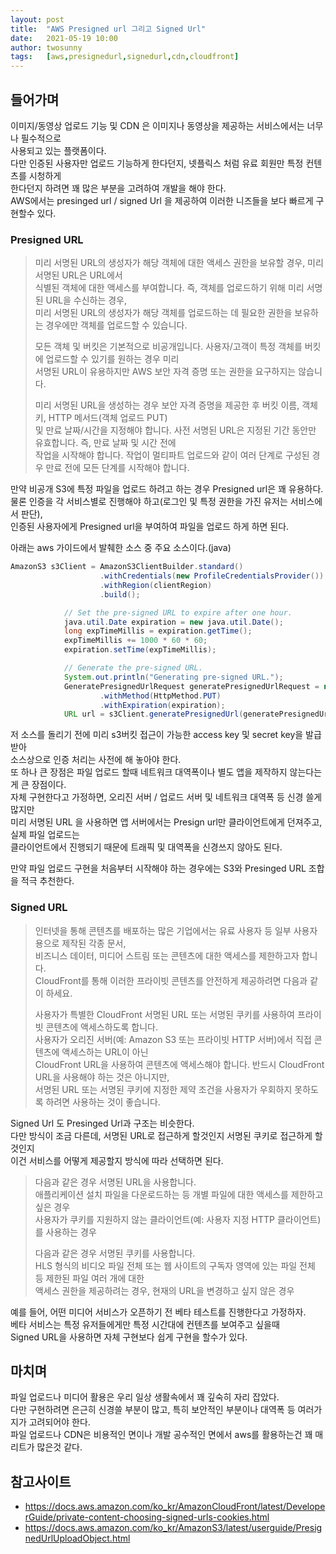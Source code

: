 ```yaml
---
layout: post
title:  "AWS Presigned url 그리고 Signed Url"
date:   2021-05-19 10:00
author: twosunny
tags:	[aws,presignedurl,signedurl,cdn,cloudfront]
---
```


## 들어가며
이미지/동영상 업로드 기능 및 CDN 은 이미지나 동영상을 제공하는 서비스에서는 너무나 필수적으로      
사용되고 있는 플랫폼이다.  
다만 인증된 사용자만 업로드 기능하게 한다던지, 넷플릭스 처럼 유료 회원만 특정 컨텐츠를 시청하게  
한다던지 하려면 꽤 많은 부분을 고려하여 개발을 해야 한다.  
AWS에서는 presinged url / signed Url 을 제공하여 이러한 니즈들을 보다 빠르게 구현할수 있다.  


### Presigned URL
>미리 서명된 URL의 생성자가 해당 객체에 대한 액세스 권한을 보유할 경우, 미리 서명된 URL은 URL에서  
>식별된 객체에 대한 액세스를 부여합니다. 즉, 객체를 업로드하기 위해 미리 서명된 URL을 수신하는 경우,  
>미리 서명된 URL의 생성자가 해당 객체를 업로드하는 데 필요한 권한을 보유하는 경우에만 객체를 업로드할 수 있습니다.  
>
>모든 객체 및 버킷은 기본적으로 비공개입니다. 사용자/고객이 특정 객체를 버킷에 업로드할 수 있기를 원하는 경우 미리   
>서명된 URL이 유용하지만 AWS 보안 자격 증명 또는 권한을 요구하지는 않습니다.  
>
>미리 서명된 URL을 생성하는 경우 보안 자격 증명을 제공한 후 버킷 이름, 객체 키, HTTP 메서드(객체 업로드 PUT)  
>및 만료 날짜/시간을 지정해야 합니다. 사전 서명된 URL은 지정된 기간 동안만 유효합니다. 즉, 만료 날짜 및 시간 전에  
>작업을 시작해야 합니다. 작업이 멀티파트 업로드와 같이 여러 단계로 구성된 경우 만료 전에 모든 단계를 시작해야 합니다.  

만약 비공개 S3에 특정 파일을 업로드 하려고 하는 경우 Presigned url은 꽤 유용하다.
물론 인증을 각 서비스별로 진행해야 하고(로그인 및 특정 권한을 가진 유저는 서비스에서 판단),  
인증된 사용자에게 Presigned url을 부여하여 파일을 업로드 하게 하면 된다.  

아래는 aws 가이드에서 발췌한 소스 중 주요 소스이다.(java)
```java
AmazonS3 s3Client = AmazonS3ClientBuilder.standard()
                    .withCredentials(new ProfileCredentialsProvider())
                    .withRegion(clientRegion)
                    .build();

            // Set the pre-signed URL to expire after one hour.
            java.util.Date expiration = new java.util.Date();
            long expTimeMillis = expiration.getTime();
            expTimeMillis += 1000 * 60 * 60;
            expiration.setTime(expTimeMillis);

            // Generate the pre-signed URL.
            System.out.println("Generating pre-signed URL.");
            GeneratePresignedUrlRequest generatePresignedUrlRequest = new GeneratePresignedUrlRequest(bucketName, objectKey)
                    .withMethod(HttpMethod.PUT)
                    .withExpiration(expiration);
            URL url = s3Client.generatePresignedUrl(generatePresignedUrlRequest);

```  

저 소스를 돌리기 전에 미리 s3버킷 접근이 가능한 access key 및 secret key을 발급받아    
소스상으로 인증 처리는 사전에 해 놓아야 한다.   
또 하나 큰 장점은 파일 업로드 할때 네트워크 대역폭이나 별도 앱을 제작하지 않는다는게 큰 장점이다.  
자체 구현한다고 가정하면, 오리진 서버 / 업로드 서버 및 네트워크 대역폭 등 신경 쓸게 많지만  
미리 서명된 URL 을 사용하면 앱 서버에서는 Presign url만 클라이언트에게 던져주고, 실제 파일 업로드는  
클라이언트에서 진행되기 때문에 트래픽 및 대역폭을 신경쓰지 않아도 된다.  

만약 파일 업로드 구현을 처음부터 시작해야 하는 경우에는 S3와 Presinged URL 조합을 적극 추천한다.  
  

### Signed URL
>인터넷을 통해 콘텐츠를 배포하는 많은 기업에서는 유료 사용자 등 일부 사용자용으로 제작된 각종 문서,   
>비즈니스 데이터, 미디어 스트림 또는 콘텐츠에 대한 액세스를 제한하고자 합니다.   
>CloudFront를 통해 이러한 프라이빗 콘텐츠를 안전하게 제공하려면 다음과 같이 하세요.
>
>사용자가 특별한 CloudFront 서명된 URL 또는 서명된 쿠키를 사용하여 프라이빗 콘텐츠에 액세스하도록 합니다.  
>사용자가 오리진 서버(예: Amazon S3 또는 프라이빗 HTTP 서버)에서 직접 콘텐츠에 액세스하는 URL이 아닌   
>CloudFront URL을 사용하여 콘텐츠에 액세스해야 합니다. 반드시 CloudFront URL을 사용해야 하는 것은 아니지만,   
>서명된 URL 또는 서명된 쿠키에 지정한 제약 조건을 사용자가 우회하지 못하도록 하려면 사용하는 것이 좋습니다.
>

Signed Url 도 Presinged Url과 구조는 비슷한다.  
다만 방식이 조금 다른데, 서명된 URL로 접근하게 할것인지 서명된 쿠키로 접근하게 할 것인지  
이건 서비스를 어떻게 제공할지 방식에 따라 선택하면 된다.  

>다음과 같은 경우 서명된 URL을 사용합니다.  
>애플리케이션 설치 파일을 다운로드하는 등 개별 파일에 대한 액세스를 제한하고 싶은 경우  
>사용자가 쿠키를 지원하지 않는 클라이언트(예: 사용자 지정 HTTP 클라이언트)를 사용하는 경우  
>
>다음과 같은 경우 서명된 쿠키를 사용합니다.  
>HLS 형식의 비디오 파일 전체 또는 웹 사이트의 구독자 영역에 있는 파일 전체 등 제한된 파일 여러 개에 대한   
>액세스 권한을 제공하려는 경우, 현재의 URL을 변경하고 싶지 않은 경우  

예를 들어, 어떤 미디어 서비스가 오픈하기 전 베타 테스트를 진행한다고 가정하자.    
베타 서비스는 특정 유저들에게만 특정 시간대에 컨텐츠를 보여주고 싶을때  
Signed URL을 사용하면 자체 구현보다 쉽게 구현을 할수가 있다.   


## 마치며
파일 업로드나 미디어 활용은 우리 일상 생활속에서 꽤 깊숙히 자리 잡았다.    
다만 구현하려면 은근히 신경쓸 부분이 많고, 특히 보안적인 부분이나 대역폭 등 여러가지가 고려되어야 한다.  
파일 업로드나 CDN은 비용적인 면이나 개발 공수적인 면에서 aws를 활용하는건 꽤 매리트가 많은것 같다.    


## 참고사이트 
* https://docs.aws.amazon.com/ko_kr/AmazonCloudFront/latest/DeveloperGuide/private-content-choosing-signed-urls-cookies.html
* https://docs.aws.amazon.com/ko_kr/AmazonS3/latest/userguide/PresignedUrlUploadObject.html
 